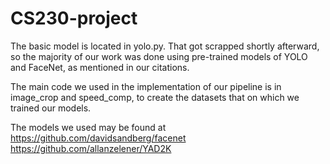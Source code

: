 # CS230-project
The basic model is located in yolo.py. That got scrapped shortly afterward, so the majority of our work was done using pre-trained models of YOLO and FaceNet, as mentioned in our citations.

The main code we used in the implementation of our pipeline is in image_crop and speed_comp, to create the datasets that on which we trained our models.

The models we used may be found at
https://github.com/davidsandberg/facenet
https://github.com/allanzelener/YAD2K
